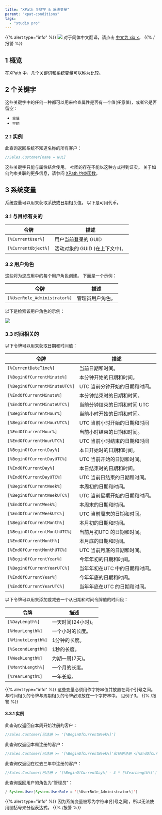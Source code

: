 ```yaml
---
title: "XPath 关键字 & 系统变量"
parent: "xpat-conditions"
tags:
  - "studio pro"
---
```


{{% alert type="info" %}}
<img src="attachments/chinese-translation/china.png" style="display: inline-block; margin: 0" /> 对于简体中文翻译，请点击 [中文为 xix x](https://cdn.mendix.tencent-cloud.com/documentation/refguide8/xpath-keywords-and-system-variables.pdf)。
{{% /报警 %}}

## 1 概览

在XPath 中，几个关键词和系统变量可以称为比较。

## 2 个关键字

这些关键字中的任何一种都可以用来检查属性是否有一个值(任意值)，或者它是否留空：

* `空值`
* `空的`

### 2.1 实例

此查询返回系统不知道名称的所有客户：

```java
//Sales.Customer[name = NUL]
```

这些关键字只能与属性结合使用。 社团的存在不能以这种方式得到证实。 关于如何约束关联的更多信息，请参阅 [XPath 约束函数](xpath-constraint-functions)。

## 3 系统变量

系统变量可以用来获取系统或日期相关值。 以下是可用代币。

### 3.1 与目标有关的

| 令牌                  | 描述                  |
| ------------------- | ------------------- |
| `[%CurrentUser%]`   | 用户当前登录的 GUID        |
| `[%CurrentObject%]` | 活动对象的 GUID (在上下文中)。 |

### 3.2 用户角色

这些将为您应用中的每个用户角色创建。 下面是一个示例：

| 令牌                           | 描述       |
| ---------------------------- | -------- |
| `[%UserRole_Administrator%]` | 管理员用户角色。 |

以下是检索该用户角色的示例：

![](attachments/xpath/user-role.png)

### 3.3 时间相关的

以下令牌可以用来获取日期和时间值：

| 令牌                            | 描述                |
| ----------------------------- | ----------------- |
| `[%CurrentDateTime%]`         | 当前日期和时间。          |
| `[%BeginOfCurrentMinute%]`    | 本分钟开始的日期和时间。      |
| `[%BeginOfCurrentMinuteUTC%]` | UTC 当前分钟开始的日期和时间。 |
| `[%EndOfCurrentMinute%]`      | 本分钟结束时的日期和时间。     |
| `[%EndOfCurrentMinuteUTC%]`   | 当前分钟结束的日期和时间 UTC  |
| `[%BeginOfCurrentHour%]`      | 当前小时开始的日期和时间。     |
| `[%BeginOfCurrentHourUTC%]`   | UTC 当前小时开始的日期和时间  |
| `[%EndOfCurrentHour%]`        | 当前小时结束的日期和时间。     |
| `[%EndOfCurrentHourUTC%]`     | UTC 当前小时结束的日期和时间  |
| `[%BeginOfCurrentDay%]`       | 本日开始时的日期和时间。      |
| `[%BeginOfCurrentDayUTC%]`    | UTC 当前开始的日期和时间。   |
| `[%EndOfCurrentDay%]`         | 本日结束时的日期和时间。      |
| `[%EndOfCurrentDayUTC%]`      | UTC 当前日结束的日期和时间。  |
| `[%BeginOfCurrentWeek%]`      | 本周初的日期和时间。        |
| `[%BeginOfCurrentWeekUTC%]`   | UTC 当前星期开始的日期和时间。 |
| `[%EndOfCurrentWeek%]`        | 本周末的日期和时间。        |
| `[%EndOfCurrentWeekUTC%]`     | UTC 当前周末的日期和时间。   |
| `[%BeginOfCurrentMonth%]`     | 本月初的日期和时间。        |
| `[%BeginOfCurrentMonthUTC%]`  | 当前月初UTC 的日期和时间。   |
| `[%EndOfCurrentMonth%]`       | 本月底的日期和时间。        |
| `[%EndOfCurrentMonthUTC%]`    | UTC 当前月底的日期和时间。   |
| `[%BeginOfCurrentYear%]`      | 今年年初的日期和时间。       |
| `[%BeginOfCurrentYearUTC%]`   | 当年年初在UTC 中的日期和时间。 |
| `[%EndOfCurrentYear%]`        | 今年年底的日期和时间。       |
| `[%EndOfCurrentYearUTC%]`     | 当年年底在UTC 的日期和时间。  |

以下令牌可以用来添加或减去一个从日期和时间令牌值的时间段：

| 令牌                 | 描述          |
| ------------------ | ----------- |
| `[%DayLength%]`    | 一天时间(24小时)。 |
| `[%HourLength%]`   | 一个小时的长度。    |
| `[%MinuteLength%]` | 1分钟的长度。     |
| `[%SecondLength%]` | 1秒的长度。      |
| `[%WeekLength%]`   | 为期一周(7天)。   |
| `[%MonthLength%]`  | 一个月的长度。     |
| `[%YearLength%]`   | 一年长度。       |

{{% alert type="info" %}}
这些变量必须用作字符串值并放置在两个引号之间。 与时间相关的令牌与周期相关的令牌必须放在一个字符串中。 见例子3。
{{% /报警 %}}

#### 3.3.1 实例

此查询仅返回自本周开始注册的客户：

```java
//Sales.Customer[已注册 >= '[%BeginOfCurrentWeek%]']
```

此查询仅返回本周注册的客户：

```java
//Sales.Customer[已注册 >= '[%BeginOfCurrentWeek%]'和日期注册 <[%EndOfCurrentWeek%]']
```

此查询仅返回在过去三年中注册的客户：

```java
//Sales.Customer[已注册 > '[%BeginOfCurrentDay%] - 3 * [%YearLength%]']
```

此查询返回用户的角色为“管理员”：

```java
/ System.User[System.UserRole = '[%UserRole_Administrator%]']
```
{{% alert type="info" %}}
因为系统变量被写为字符串(引号之间)，所以无法使用圆括号来分组表达式。
{{% /报警 %}}
